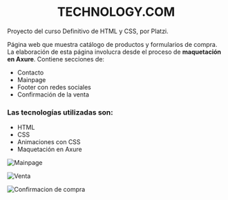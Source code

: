 <h1 align="center">TECHNOLOGY.COM</h1>

Proyecto del curso Definitivo de HTML y CSS, por Platzi.

Página web que muestra catálogo de productos y formularios de compra. La elaboración de esta página involucra desde el proceso de **maquetación en Axure**.
Contiene secciones de:
  - Contacto
  - Mainpage
  - Footer con redes sociales
  - Confirmación de la venta

### Las tecnologías utilizadas son:
  - HTML
  - CSS
  - Animaciones con CSS
  - Maquetación en Axure

  ![Mainpage](images/Screenshot_Cajas.png)

  ![Venta](images/Screenshot_Venta.png)

  ![Confirmacion de compra](images/Screenshot_Exito.png)
